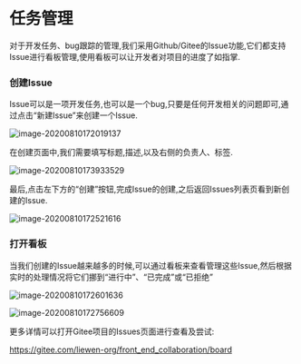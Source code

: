 # 任务管理

对于开发任务、bug跟踪的管理,我们采用Github/Gitee的Issue功能,它们都支持Issue进行看板管理,使用看板可以让开发者对项目的进度了如指掌.



### 创建Issue

Issue可以是一项开发任务,也可以是一个bug,只要是任何开发相关的问题即可,通过点击“新建Issue”来创建一个Issue.

![image-20200810172019137](https://img.liewenbank.com/image-20200810172019137.png)

在创建页面中,我们需要填写标题,描述,以及右侧的负责人、标签.

![image-20200810173933529](https://img.liewenbank.com/image-20200810173933529.png)

最后,点击左下方的“创建”按钮,完成Issue的创建,之后返回Issues列表页看到新创建的Issue.

![image-20200810172521616](https://img.liewenbank.com/image-20200810172521616.png)

### 打开看板

当我们创建的Issue越来越多的时候,可以通过看板来查看管理这些Issue,然后根据实时的处理情况将它们挪到“进行中”、“已完成”或“已拒绝”

![image-20200810172601636](https://img.liewenbank.com/image-20200810172601636.png)

![image-20200810172756609](https://img.liewenbank.com/image-20200810172756609.png)



更多详情可以打开Gitee项目的Issues页面进行查看及尝试:

https://gitee.com/liewen-org/front_end_collaboration/board